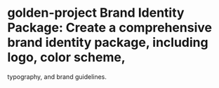 # golden-project Brand Identity Package: Create a comprehensive brand identity package, including logo, color scheme,
typography, and brand guidelines.
